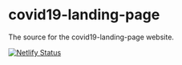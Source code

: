 # covid19-landing-page
The source for the covid19-landing-page website.

[![Netlify Status](https://api.netlify.com/api/v1/badges/565fcd1a-6a7f-4470-b705-8a1f3cb2a96b/deploy-status)](https://app.netlify.com/sites/mystifying-ramanujan-4dc63d/deploys)